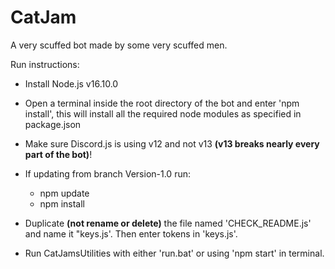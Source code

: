 # CatJam

A very scuffed bot made by some very scuffed men.

Run instructions:

- Install Node.js v16.10.0

- Open a terminal inside the root directory of the bot and enter 'npm install', this will install all the required node modules as specified in package.json

- Make sure Discord.js is using v12 and not v13 **(v13 breaks nearly every part of the bot)**!

- If updating from branch Version-1.0 run:

  - npm update
  - npm install

- Duplicate **(not rename or delete)** the file named 'CHECK_README.js' and name it "keys.js'. Then enter tokens in 'keys.js'.

- Run CatJamsUtilities with either 'run.bat' or using 'npm start' in terminal.
